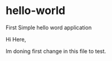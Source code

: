 # hello-world
First Simple hello word application

Hi Here,

Im doning first change in this file to test.
